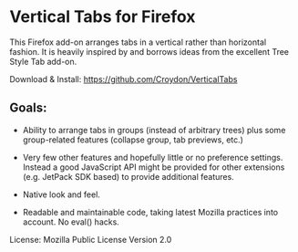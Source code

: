 # Vertical Tabs for Firefox

This Firefox add-on arranges tabs in a vertical rather than horizontal
fashion. It is heavily inspired by and borrows ideas from the excellent
Tree Style Tab add-on.

Download & Install: https://github.com/Croydon/VerticalTabs

## Goals:

* Ability to arrange tabs in groups (instead of arbitrary trees) plus
  some group-related features (collapse group, tab previews, etc.)

* Very few other features and hopefully little or no preference settings.
  Instead a good JavaScript API might be provided for other extensions
  (e.g. JetPack SDK based) to provide additional features.

* Native look and feel.

* Readable and maintainable code, taking latest Mozilla practices into
  account. No eval() hacks.

License: Mozilla Public License Version 2.0
